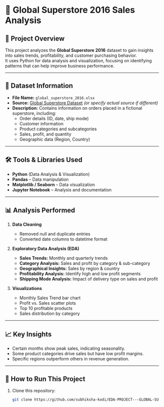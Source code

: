 # 🏪 Global Superstore 2016 Sales Analysis

## 📌 Project Overview
This project analyzes the **Global Superstore 2016** dataset to gain insights into sales trends, profitability, and customer purchasing behavior.  
It uses Python for data analysis and visualization, focusing on identifying patterns that can help improve business performance.

---

## 📂 Dataset Information
- **File Name:** `global_superstore_2016.xlsx`
- **Source:** [Global Superstore Dataset](https://www.kaggle.com/datasets) *(or specify actual source if different)*
- **Description:** Contains information on orders placed in a fictional superstore, including:
  - Order details (ID, date, ship mode)
  - Customer information
  - Product categories and subcategories
  - Sales, profit, and quantity
  - Geographic data (Region, Country)

---

## 🛠️ Tools & Libraries Used
- **Python** (Data Analysis & Visualization)
- **Pandas** – Data manipulation
- **Matplotlib / Seaborn** – Data visualization
- **Jupyter Notebook** – Analysis and documentation

---

## 📊 Analysis Performed
1. **Data Cleaning**
   - Removed null and duplicate entries
   - Converted date columns to datetime format

2. **Exploratory Data Analysis (EDA)**
   - **Sales Trends:** Monthly and quarterly trends
   - **Category Analysis:** Sales and profit by category & sub-category
   - **Geographical Insights:** Sales by region & country
   - **Profitability Analysis:** Identify high and low profit segments
   - **Shipping Mode Analysis:** Impact of delivery type on sales and profit

3. **Visualizations**
   - Monthly Sales Trend bar chart
   - Profit vs. Sales scatter plots
   - Top 10 profitable products
   - Sales distribution by category

---

## 📈 Key Insights
- Certain months show peak sales, indicating seasonality.
- Some product categories drive sales but have low profit margins.
- Specific regions outperform others in revenue generation.

---

## 🚀 How to Run This Project
1. Clone this repository:
   ```bash
   git clone https://github.com/subhiksha-kodi/EDA-PROJECT---GLOBAL-SUPERSTORE-SALES-ANALYSIS.git
